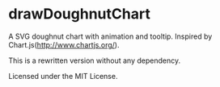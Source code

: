 drawDoughnutChart
=================

A SVG doughnut chart with animation and tooltip.
Inspired by Chart.js(http://www.chartjs.org/).

This is a rewritten version without any dependency.

Licensed under the MIT License.
